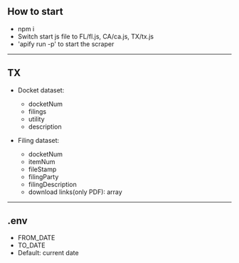## How to start
- npm i
- Switch start js file to FL/fl.js, CA/ca.js, TX/tx.js 
- 'apify run -p' to start the scraper

---
## TX

- Docket dataset:
    - docketNum
    - filings
    - utility 
    - description
    
- Filing dataset:
    - docketNum
    - itemNum 
    - fileStamp  
    - filingParty 
    - filingDescription            
    - download links(only PDF): array
    
---
## .env
- FROM_DATE
- TO_DATE
- Default: current date
